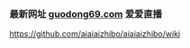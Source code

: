 ### 最新网址 [guodong69.com](http://www.guodong69.com/?aiaizhibo) 爱爱直播

https://github.com/aiaiaizhibo/aiaiaizhibo/wiki
